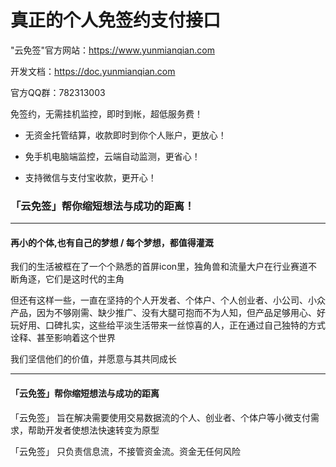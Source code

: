 # 真正的个人免签约支付接口

"云免签"官方网站：https://www.yunmianqian.com

开发文档：https://doc.yunmianqian.com

官方QQ群：782313003

免签约，无需挂机监控，即时到帐，超低服务费！

* 无资金托管结算，收款即时到你个人账户，更放心！

* 免手机电脑端监控，云端自动监测，更省心！

* 支持微信与支付宝收款，更开心！


### 「云免签」帮你缩短想法与成功的距离！

*** 

#### **再小的个体,也有自己的梦想 / 每个梦想，都值得灌溉**
我们的生活被框在了一个个熟悉的首屏icon里，独角兽和流量大户在行业赛道不断角逐，它们是这时代的主角

但还有这样一些，一直在坚持的个人开发者、个体户、个人创业者、小公司、小众产品，因为不够刚需、缺少推广、没有大腿可抱而不为人知，但产品足够用心、好玩好用、口碑扎实，这些给平淡生活带来一丝惊喜的人，正在通过自己独特的方式诠释、甚至影响着这个世界

我们坚信他们的价值，并愿意与其共同成长

***

#### **「云免签」帮你缩短想法与成功的距离**

「云免签」 旨在解决需要使用交易数据流的个人、创业者、个体户等小微支付需求，帮助开发者使想法快速转变为原型

「云免签」 只负责信息流，不接管资金流。资金无任何风险
